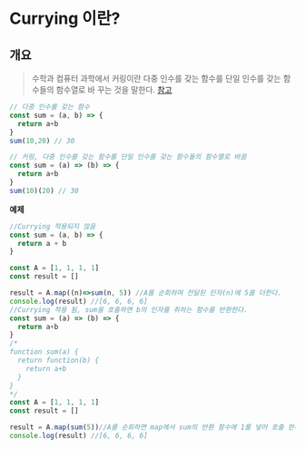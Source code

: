 # Currying 이란?

## 개요
> 수학과 컴퓨터 과학에서 커링이란 다중 인수를 갖는 함수를 단일 인수를 갖는 함수들의 함수열로 바
> 꾸는 것을 말한다. [참고](https://ko.wikipedia.org/wiki/%EC%BB%A4%EB%A7%81)

```js
// 다중 인수를 갖는 함수
const sum = (a, b) => {
  return a+b
}
sum(10,20) // 30

// 커링, 다중 인수를 갖는 함수를 단일 인수를 갖는 함수들의 함수열로 바꿈
const sum = (a) => (b) => { 
  return a+b
}
sum(10)(20) // 30
```

**예제**

```js
//Currying 적용되지 않음
const sum = (a, b) => {
  return a + b
}

const A = [1, 1, 1, 1]
const result = []

result = A.map((n)=>sum(n, 5)) //A를 순회하며 전달된 인자(n)에 5를 더한다.
console.log(result) //[6, 6, 6, 6]
//Currying 적용 됨, sum을 호출하면 b의 인자를 취하는 함수를 반환한다.
const sum = (a) => (b) => { 
  return a+b
}
/*
function sum(a) {
  return function(b) {
    return a+b
  }
}
*/
const A = [1, 1, 1, 1]
const result = []

result = A.map(sum(5))//A를 순회하면 map에서 sum의 반환 함수에 1를 넣어 호출 한다.
console.log(result) //[6, 6, 6, 6]
```
